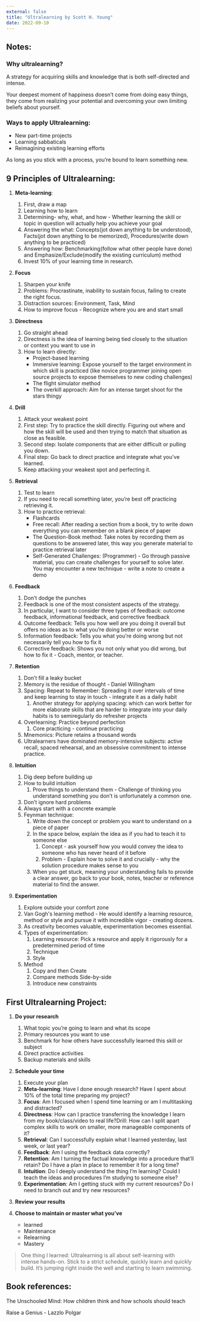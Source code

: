 ```yaml
---
external: false
title: "Ultralearning by Scott H. Young"
date: 2022-09-10
---
```


## Notes:

### Why ultralearning?

A strategy for acquiring skills and knowledge that is both self-directed and intense.

Your deepest moment of happiness doesn’t come from doing easy things, they come from realizing your potential and overcoming your own limiting beliefs about yourself.


### Ways to apply Ultralearning:

- New part-time projects
- Learning sabbaticals
- Reimagining existing learning efforts

As long as you stick with a process, you’re bound to learn something new.

## 9 Principles of Ultralearning:

1. **Meta-learning**: 
    1. First, draw a map
    2. Learning how to learn
    3. Determining- why, what, and how - Whether learning the skill or topic in question will actually help you achieve your goal
    4. Answering the what: Concepts(jot down anything to be understood), Facts(jot down anything to be memorized), Procedures(write down anything to be practiced)
    5. Answering how: Benchmarking(follow what other people have done) and Emphasize/Exclude(modify the existing curriculum) method
    6. Invest 10% of your learning time in research.

2. **Focus**
    1. Sharpen your knife
    2. Problems: Procrastinate, inability to sustain focus, failing to create the right focus.
    3. Distraction sources: Environment, Task, Mind
    4. How to improve focus - Recognize where you are and start small

3. **Directness**
    1. Go straight ahead
    2. Directness is the idea of learning being tied closely to the situation or context you want to use in
    3. How to learn directly:
        - Project-based learning
        - Immersive learning: Expose yourself to the target environment in which skill is practiced (like novice programmer joining open source projects to expose themselves to new coding challenges)
        - The flight simulator method
        - The overkill approach: Aim for an intense target shoot for the stars thingy

4. **Drill**
    1. Attack your weakest point
    2. First step: Try to practice the skill directly. Figuring out where and how the skill will be used and then trying to match that situation as close as feasible.
    3. Second step: Isolate components that are either difficult or pulling you down.
    4. Final step: Go back to direct practice and integrate what you’ve learned.
    5. Keep attacking your weakest spot and perfecting it.

5. **Retrieval**
    1. Test to learn
    2. If you need to recall something later, you’re best off practicing retrieving it.
    3. How to practice retrieval:
        - Flashcards
        - Free recall: After reading a section from a book, try to write down everything you can remember on a blank piece of paper
        - The Question-Book method: Take notes by recording them as questions to be answered later, this way you generate material to practice retrieval later
        - Self-Generated Challenges: (Programmer) - Go through passive material, you can create challenges for yourself to solve later. You may encounter a new technique - write a note to create a demo

6. **Feedback**
    1. Don’t dodge the punches
    2. Feedback is one of the most consistent aspects of the strategy.
    3. In particular, I want to consider three types of feedback: outcome feedback, informational feedback, and corrective feedback
    4. Outcome feedback: Tells you how well are you doing it overall but offers no ideas as to what you’re doing better or worse
    5. Information feedback: Tells you what you’re doing wrong but not necessarily tell you how to fix it
    6. Corrective feedback: Shows you not only what you did wrong, but how to fix it - Coach, mentor, or teacher.

7. **Retention**
    1. Don’t fill a leaky bucket
    2. Memory is the residue of thought - Daniel Willingham
    3. Spacing: Repeat to Remember: Spreading it over intervals of time and keep learning to stay in touch - integrate it as a daily habit
        1. Another strategy for applying spacing: which can work better for more elaborate skills that are harder to integrate into your daily habits is to semiregularly do refresher projects
    4. Overlearning: Practice beyond perfection
        1. Core practicing - continue  practicing
    5. Mnemonics: Picture retains a thousand words
    6. Ultralearners have dominated memory-intensive subjects: active recall, spaced rehearsal, and an obsessive commitment to intense practice.

8. **Intuition**
    1. Dig deep before building up
    2. How to build intuition
        1. Prove things to understand them - Challenge of thinking you understand something you don’t is unfortunately a common one.
    3. Don’t ignore hard problems
    4. Always start with a concrete example
    5. Feynman technique:
        1. Write down the concept or problem you want to understand on a piece of paper
        2. In the space below, explain the idea as if you had to teach it to someone else
            1. Concept - ask yourself how you would convey the idea to someone who has never heard of it before
            2. Problem - Explain how to solve it and crucially - why the solution procedure makes sense to you
        3. When you get stuck, meaning your understanding fails to provide a clear answer, go back to your book, notes, teacher or reference material to find the answer.

9. **Experimentation**
    1. Explore outside your comfort zone
    2. Van Gogh's learning method - He would identify a learning resource, method or style and pursue it with incredible vigor - creating dozens.
    3. As creativity becomes valuable, experimentation becomes essential.
    4. Types of experimentation:
        1. Learning resource: Pick a resource and apply it rigorously for a predetermined period of time
        2. Technique
        3. Style
    5. Method
        1. Copy and then Create
        2. Compare methods Side-by-side
        3. Introduce new constraints

## First Ultralearning Project:

1. **Do your research**
    1. What topic you’re going to learn and what its scope
    2. Primary resources you want to use
    3. Benchmark for how others have successfully learned this skill or subject
    4. Direct practice activities
    5. Backup materials and skills

2. **Schedule your time**

    1. Execute your plan
    2. **Meta-learning**: Have I done enough research? Have I spent about 10% of the total time preparing my project?
    3. **Focus**: Am I focused when I spend time learning or am I multitasking and distracted?
    4. **Directness**: How can I practice transferring the knowledge I learn from my book/class/video to real life?Drill: How can I split apart complex skills to work on smaller, more manageable components of it?
    5. **Retrieval**: Can I successfully explain what I learned yesterday, last week, or last year?
    6. **Feedback**: Am I using the feedback data correctly?
    7. **Retention**: Am I turning the factual knowledge into a procedure that’ll retain? Do I have a plan in place to remember it for a long time?
    8. **Intuition**: Do I deeply understand the thing I’m learning? Could I teach the ideas and procedures I’m studying to someone else?
    9. **Experimentation**: Am I getting stuck with my current resources? Do I need to branch out and try new resources?

3. **Review your results**

4. **Choose to maintain or master what you’ve** 
    - learned
    - Maintenance
    - Relearning
    - Mastery

> One thing I learned: Ultralearning is all about self-learning with intense hands-on. Stick to a strict schedule, quickly learn and quickly build. It’s jumping right inside the well and starting to learn swimming.

## Book references:

The Unschooled Mind: How children think and how schools should teach

Raise a Genius - Lazzlo Polgar